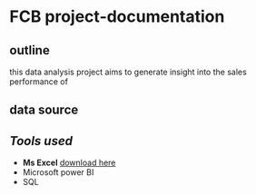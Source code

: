# FCB project-documentation
## outline
this data analysis  project aims to generate insight into the sales performance of 
## data source
## *Tools used* 
- **Ms Excel** [download here](https://microsoft.com)
- Microsoft power BI
- SQL
